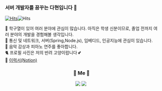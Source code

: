 ### 서버 개발자를 꿈꾸는 다현입니다 👋

[![Hits](https://hits.seeyoufarm.com/api/count/incr/badge.svg?url=https%3A%2F%2Fgithub.com%2Fdefwdahyun0&count_bg=%2379C83D&title_bg=%23555555&icon=&icon_color=%23E7E7E7&title=hits&edge_flat=false)](https://hits.seeyoufarm.com)![Hits](https://img.shields.io/github/followers/defwdahyun0?label=Follow)

🔭 학구열이 있어 여러 분야에 관심이 많습니다. 아직은 학생 신분이므로, 졸업 전까지 여러 분야의 개발을 경험해볼 생각입니다. <br>
🌱 통신 및 네트워크, 서버(Spring,Node.js), 임베디드, 인공지능에 관심이 있습니다. <br>
🎹 음악 감상과 피아노 연주를 좋아합니다. <br>
🐈 프로필 사진은 저의 반려 고양이랍니다 💕 <br>
💁 [이력서(Notion)](https://flowery-slipper-d90.notion.site/Resume-07a1f07286594a7bbeb296d2678e5f92) <br>


<h3 align="center">🍒 Me 🍒 </h3>
<p align="center">
  <a href="mailto:wdh112139@gmail.com"><img src="https://img.shields.io/badge/Gmail-d14836?style=flat-square&logo=Gmail&logoColor=white&link=wdh112139@gmail.com"/></a>
  <a href="https://nali.tistory.com/"><img src="http://img.shields.io/badge/-Tech%20Blog-green?style=flat-square&logo=github&link=https://nali.tistory.com/"/></a>&nbsp
</p>
